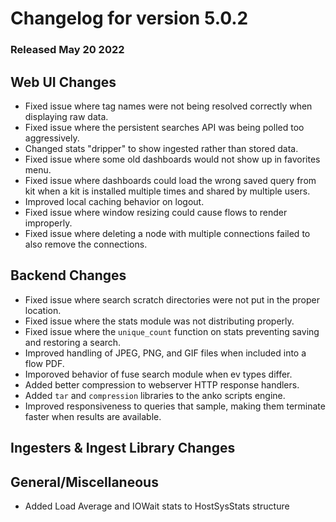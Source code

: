 # Changelog for version 5.0.2

### Released May 20 2022

## Web UI Changes

* Fixed issue where tag names were not being resolved correctly when displaying raw data.
* Fixed issue where the persistent searches API was being polled too aggressively.
* Changed stats "dripper" to show ingested rather than stored data.
* Fixed issue where some old dashboards would not show up in favorites menu.
* Fixed issue where dashboards could load the wrong saved query from kit when a kit is installed multiple times and shared by multiple users.
* Improved local caching behavior on logout.
* Fixed issue where window resizing could cause flows to render improperly.
* Fixed issue where deleting a node with multiple connections failed to also remove the connections.

## Backend Changes

* Fixed issue where search scratch directories were not put in the proper location.
* Fixed issue where the stats module was not distributing properly.
* Fixed issue where the `unique_count` function on stats preventing saving and restoring a search.
* Improved handling of JPEG, PNG, and GIF files when included into a flow PDF.
* Imporoved behavior of fuse search module when ev types differ.
* Added better compression to webserver HTTP response handlers.
* Added `tar` and `compression` libraries to the anko scripts engine.
* Improved responsiveness to queries that sample, making them terminate faster when results are available.

## Ingesters & Ingest Library Changes


## General/Miscellaneous

* Added Load Average and IOWait stats to HostSysStats structure
